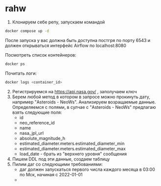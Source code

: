 # rahw

1. Клонируем себе репу, запускаем командой
```bash
docker compose up -d
```
После запуска у вас должна быть доступна постгря по порту 6543 и должен открываться интерфейс Airflow по localhost:8080

Посмотреть список контейнеров:
```bash
docker ps 
```
Почитать логи:
```bash
docker logs <container_id> 
```

2. Регистрируемся на https://api.nasa.gov/ , заполучаем ключ
3. Берем любой метод в котором в запросе можно прокинуть дату, например "Asteroids - NeoWs". Анализируем возращаемые данные. Определяемся с полями, в сулчае с "Asteroids - NeoWs" предлагаю взять следующие поля:
   * id
   * neo_reference_id
   * name
   * nasa_jpl_url
   * absolute_magnitude_h
   * estimated_diameter.meters.estimated_diameter_min
   * estimated_diameter.meters.estimated_diameter_max
   * load_date - брать из "верхнего уровня" сообщения
4. Пишем DDL под эти данные, создаем таблицу
5. Пилим даг со следующими требованиями:
   * даг должен запускаться первого числа каждого месяца в 03:00 по Мск, начиная с 2022-01-01
   * 
